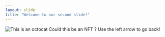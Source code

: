 ```yaml
---
layout: slide
title: "Welcome to our second slide!"
---
```


![This is an octocat](https://myoctocat.com/assets/images/base-octocat.svg)
Could this be an NFT ?
Use the left arrow to go back!
